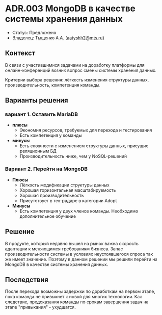 # ADR.003 MongoDB в качестве системы хранения данных

* Статус: Предложено
* Владелец: Тыщенко А.А. (aatyshh2@mts.ru)

## Контекст
В связи с участившимися задачами на доработку платформы для онлайн-конференций возник вопрос смены системы хранения данных.

Критерии выбора решения: лёгкость изменения структуры данных, производительность, компетенция команды.

## Варианты решения

### вариант 1. Оставить MariaDB
* **плюсы**
  * Экономия ресурсов, требуемых для перехода и тестирования
  * Есть компетенция у команды
* **минусы**
  * Есть сложности с изменением структуры данных, присущие реляционным БД
  * Производительность ниже, чем у NoSQL-решений

### Вариант 2. Перейти на MongoDB
* **Плюсы**
  * Лёгкость модификации структуры данных
  * Хорошая горизонтальная масштабируемость
  * Хорошая производительность
  * Присутствует в тех-радаре в категории Adopt
* **Минусы**
  * Есть компетенция у двух членов команды. Необходимо дополнительное обучение

## Решение
В продукте, который недавно вышел на рынок важна скорость адаптации к меняющимся требованиям бизнеса.
Запас производительности системы в условиях неустоявшегося спроса так же имеет значение.
Поэтому в данном решении мы решили перейти на MongoDB в качестве системы хранения данных.

## Последствия
После перехода возможны задержки по доработкам на первом этапе, пока команда не привыкнет к новой для многих технологии.
Как следствие, предсказания команды по срокам завершения задач на этапе "привыкания" - ухудшатся.